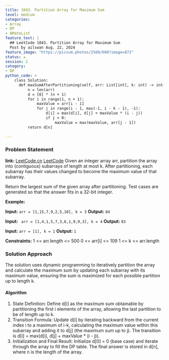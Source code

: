 ```yaml
---
title: 1043. Partition Array for Maximum Sum
level: medium
categories:
- Array
- DP
- AMateList
feature_text: |
  ## LeetCode 1043. Partition Array for Maximum Sum
  Post by ailswan Aug. 22, 2024
feature_image: "https://picsum.photos/2560/600?image=872"
status: ★
session: 2
category:
- DP
python_code: >
    class Solution:
      def maxSumAfterPartitioning(self, arr: List[int], k: int) -> int:
          n = len(arr)
          d = [0] * (n + 1)
          for i in range(1, n + 1):
              maxValue = arr[i - 1]
              for j in range(i - 1, max(-1, i - k - 1), -1):
                  d[i] = max(d[i], d[j] + maxValue * (i - j))
                  if j > 0:
                      maxValue = max(maxValue, arr[j - 1])
          return d[n] 
    
---
```


### Problem Statement
**link:**
[LeetCode.cn](https://leetcode.cn/problems/partition-array-for-maximum-sum/)
[LeetCode](https://leetcode.com/partition-array-for-maximum-sum/)
Given an integer array arr, partition the array into (contiguous) subarrays of length at most k. After partitioning, each subarray has their values changed to become the maximum value of that subarray.

Return the largest sum of the given array after partitioning. Test cases are generated so that the answer fits in a 32-bit integer.


**Example:**

**Input:** `arr = [1,15,7,9,2,5,10], k = 3`
**Output:** `84`

**Input:** ` arr = [1,4,1,5,7,3,6,1,9,9,3], k = 4`
**Output:** `83`

**Input:** `arr = [1], k = 1`
**Output:** `1`

**Constraints:**
1 <= arr.length <= 500
0 <= arr[i] <= 109
1 <= k <= arr.length

### Solution Approach
The solution uses dynamic programming to iteratively partition the array and calculate the maximum sum by updating each subarray with its maximum value, ensuring the sum is maximized for each possible partition up to length k.

#### Algorithm
1. State Definition: Define d[i] as the maximum sum obtainable by partitioning the first i elements of the array, allowing the last partition to be of length up to k.
2. Transition Formula: Update d[i] by iterating backward from the current index i to a maximum of i-k, calculating the maximum value within this subarray and adding it to d[j] (the maximum sum up to j). The transition is d[i] = max(d[i], d[j] + maxValue * (i - j)).
3. Initialization and Final Result: Initialize d[0] = 0 (base case) and iterate through the array to fill the DP table. The final answer is stored in d[n], where n is the length of the array.